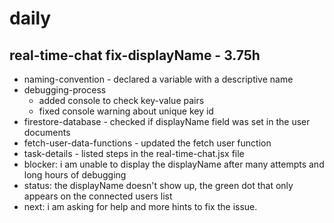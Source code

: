 # daily

## real-time-chat fix-displayName - 3.75h
* naming-convention - declared a variable with a descriptive name
* debugging-process 
  * added console to check key-value pairs
  * fixed console warning about unique key id
* firestore-database - checked if displayName field was set in the user documents
* fetch-user-data-functions - updated the fetch user function
* task-details - listed steps in the real-time-chat.jsx file
* blocker: i am unable to display the displayName after many attempts and long hours of debugging
* status: the displayName doesn't show up, the green dot that only appears on the connected users list
* next: i am asking for help and more hints to fix the issue. 